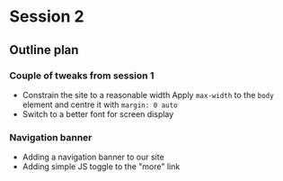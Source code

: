# Session 2

## Outline plan

### Couple of tweaks from session 1

- Constrain the site to a reasonable width
  Apply `max-width` to the `body` element and centre it with `margin: 0 auto`
- Switch to a better font for screen display

### Navigation banner

- Adding a navigation banner to our site
- Adding simple JS toggle to the "more" link
